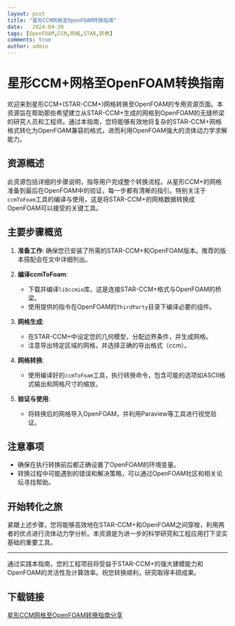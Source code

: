 ```yaml
---
layout: post
title: "星形CCM网格至OpenFOAM转换指南"
date:   2024-04-20
tags: [OpenFOAM,CCM,网格,STAR,转换]
comments: true
author: admin
---
```

# 星形CCM+网格至OpenFOAM转换指南

欢迎来到星形CCM+(STAR-CCM+)网格转换至OpenFOAM的专用资源页面。本资源旨在帮助那些希望建立从STAR-CCM+生成的网格到OpenFOAM的无缝桥梁的研究人员和工程师。通过本指南，您将能够有效地将复杂的STAR-CCM+网格格式转化为OpenFOAM兼容的格式，进而利用OpenFOAM强大的流体动力学求解能力。

## 资源概述

此资源包括详细的步骤说明，指导用户完成整个转换流程。从星形CCM+的网格准备到最后在OpenFOAM中的验证，每一步都有清晰的指引。特别关注于`ccmToFoam`工具的编译与使用，这是将STAR-CCM+的网格数据转换成OpenFOAM可以接受的关键工具。

## 主要步骤概览

1. **准备工作**: 确保您已安装了所需的STAR-CCM+和OpenFOAM版本。推荐的版本搭配会在文中详细列出。
   
2. **编译ccmToFoam**:
   - 下载并编译`libccmio`库，这是连接STAR-CCM+格式与OpenFOAM的桥梁。
   - 使用提供的指令在OpenFOAM的`ThirdParty`目录下编译必要的组件。
   
3. **网格生成**:
   - 在STAR-CCM+中设定您的几何模型，分配边界条件，并生成网格。
   - 注意导出特定区域的网格，并选择正确的导出格式（ccm）。
   
4. **网格转换**:
   - 使用编译好的`ccmToFoam`工具，执行转换命令，包含可能的选项如ASCII格式输出和网格尺寸的缩放。
   
5. **验证与使用**:
   - 将转换后的网格导入OpenFOAM，并利用Paraview等工具进行视觉验证。
   
## 注意事项

- 确保在执行转换前后都正确设置了OpenFOAM的环境变量。
- 转换过程中可能遇到的错误和解决策略，可以通过OpenFOAM社区和相关论坛寻找帮助。

## 开始转化之旅

紧跟上述步骤，您将能够高效地在STAR-CCM+和OpenFOAM之间穿梭，利用两者的优点进行流体动力学分析。本资源是为进一步的科学研究和工程应用打下坚实基础的重要工具。

---

通过实践本指南，您的工程项目将受益于STAR-CCM+的强大建模能力和OpenFOAM的灵活性及计算效率。祝您转换顺利，研究取得丰硕成果。

## 下载链接

[星形CCM网格至OpenFOAM转换指南分享](https://pan.quark.cn/s/4b361a497af5)